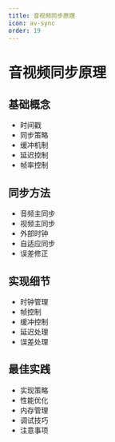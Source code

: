 ```yaml
---
title: 音视频同步原理
icon: av-sync
order: 19
---
```


# 音视频同步原理

## 基础概念
- 时间戳
- 同步策略
- 缓冲机制
- 延迟控制
- 帧率控制

## 同步方法
- 音频主同步
- 视频主同步
- 外部时钟
- 自适应同步
- 误差修正

## 实现细节
- 时钟管理
- 帧控制
- 缓冲控制
- 延迟处理
- 误差处理

## 最佳实践
- 实现策略
- 性能优化
- 内存管理
- 调试技巧
- 注意事项
